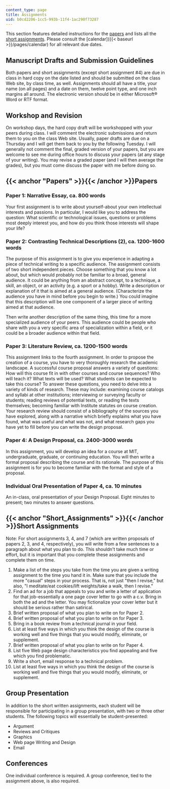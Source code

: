 ```yaml
---
content_type: page
title: Assignments
uid: b0cd2206-1cc5-993b-11f4-1ac290f73287
---
```


This section features detailed instructions for the [papers](#Papers) and lists all the [short assignments](#Short_Assignments). Please consult the [calendar]({{< baseurl >}}/pages/calendar) for all relevant due dates.

Manuscript Drafts and Submission Guidelines
-------------------------------------------

Both papers and short assignments (except short assignment #4) are due in class in hard copy on the date listed and should be submitted on the class Web site, by class time, as well. Assignments should all have a title, your name (on all pages) and a date on them, twelve point type, and one inch margins all around. The electronic version should be in either Microsoft® Word or RTF format.

Workshop and Revision
---------------------

On workshop days, the hard copy draft will be workshopped with your peers during class. I will comment the electronic submissions and return them to you on the class Web site. Usually, paper drafts are due on a Thursday and I will get them back to you by the following Tuesday. I will generally not comment the final, graded version of your papers, but you are welcome to see me during office hours to discuss your papers (at any stage of your writing). You may revise a graded paper (and I will then average the grades), but you must come discuss the paper with me before doing so.

{{< anchor "Papers" >}}{{< /anchor >}}Papers
--------------------------------------------

### Paper 1: Narrative Essay, ca. 800 words

Your first assignment is to write about yourself-about your own intellectual interests and passions. In particular, I would like you to address the question: What scientific or technological issues, questions or problems most deeply interest you, and how do you think those interests will shape your life?

### Paper 2: Contrasting Technical Descriptions (2), ca. 1200-1600 words

The purpose of this assignment is to give you experience in adapting a piece of technical writing to a specific audience. The assignment consists of two short independent pieces. Choose something that you know a lot about, but which would probably not be familiar to a broad, general audience. It could be anything from an abstract concept, to a technique, a skill, an object, or an activity (e.g. a sport or a hobby). Write a description or explanation of it that is aimed at a general audience. (Characterize the audience you have in mind before you begin to write.) You could imagine that this description will be one component of a larger piece of writing aimed at that audience.

Then write another description of the same thing, this time for a more specialized audience of your peers. This audience could be people who share with you a very specific area of specialization within a field, or it could be a broader audience within that field.

### Paper 3: Literature Review, ca. 1200-1500 words

This assignment links to the fourth assignment. In order to propose the creation of a course, you have to very thoroughly research the academic landscape. A successful course proposal answers a variety of questions: How will this course fit in with other courses and course sequences? Who will teach it? What texts will be used? What students can be expected to take this course? To answer these questions, you need to delve into a variety of kinds of research. These may include: examining course catalogs and syllabi at other institutions; interviewing or surveying faculty or students; reading reviews of potential texts, or reading the texts themselves; becoming familiar with Institute statutes on course creation. Your research review should consist of a bibliography of the sources you have explored, along with a narrative which briefly explains what you have found, what was useful and what was not, and what research gaps you have yet to fill before you can write the design proposal.

### Paper 4: A Design Proposal, ca. 2400-3000 words

In this assignment, you will develop an idea for a course at MIT, undergraduate, graduate, or continuing education. You will then write a formal proposal describing the course and its rationale. The purpose of this assignment is for you to become familiar with the format and style of a proposal.

### Individual Oral Presentation of Paper 4, ca. 10 minutes

An in-class, oral presentation of your Design Proposal. Eight minutes to present; two minutes to answer questions.

{{< anchor "Short_Assignments" >}}{{< /anchor >}}Short Assignments
------------------------------------------------------------------

Note: For short assignments 3, 4, and 7 (which are written proposals of papers 2, 3, and 4, respectively), you will write from a few sentences to a paragraph about what you plan to do. This shouldn't take much time or effort, but it is important that you complete these assignments and complete them on time.

1.  Make a list of the steps you take from the time you are given a writing assignment to the time you hand it in. Make sure that you include the more "casual" steps in your process. That is, not just "then I revise," but also, "I meditate/eat cookies/lift weights/take a walk, then I revise."
2.  Find an ad for a job that appeals to you and write a letter of application for that job-essentially a one page cover letter to go with a c.v. Bring in both the ad and the letter. You may fictionalize your cover letter but it should be serious rather than satirical.
3.  Brief written proposal of what you plan to write on for Paper 2.
4.  Brief written proposal of what you plan to write on for Paper 3.
5.  Bring in a book review from a technical journal in your field.
6.  List at least five ways in which you think the design of the course is working well and five things that you would modify, eliminate, or supplement.
7.  Brief written proposal of what you plan to write on for Paper 4.
8.  List five Web page design characteristics you find appealing and five which you find problematic.
9.  Write a short, email response to a technical problem.
10.  List at least five ways in which you think the design of the course is working well and five things that you would modify, eliminate, or supplement.

Group Presentation
------------------

In addition to the short written assignments, each student will be responsible for participating in a group presentation, with two or three other students. The following topics will essentially be student-presented:

*   Argument
*   Reviews and Critiques
*   Graphics
*   Web page Writing and Design
*   Email

Conferences
-----------

One individual conference is required. A group conference, tied to the assignment above, is also required.